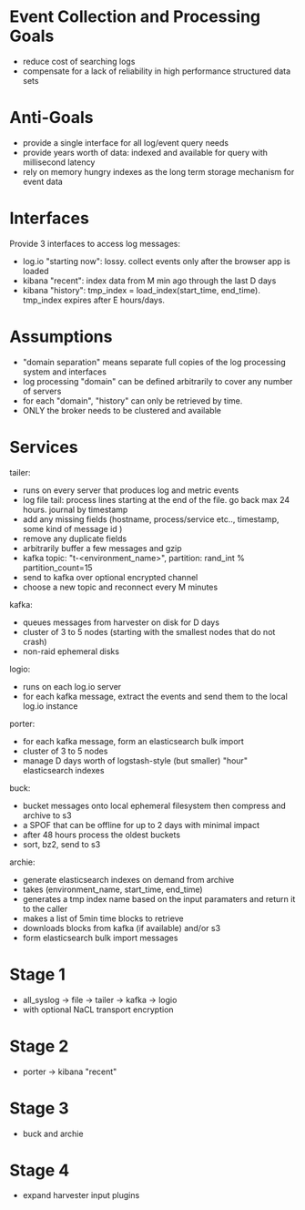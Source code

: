 
Event Collection and Processing Goals
=====================================

* reduce cost of searching logs
* compensate for a lack of reliability in high performance structured data sets


Anti-Goals
==========

* provide a single interface for all log/event query needs
* provide years worth of data: indexed and available for query with millisecond latency
* rely on memory hungry indexes as the long term storage mechanism for event data


Interfaces
==========

Provide 3 interfaces to access log messages:

* log.io "starting now": lossy. collect events only after the browser app is loaded
* kibana "recent": index data from M min ago through the last D days
* kibana "history": tmp_index = load_index(start_time, end_time). tmp_index expires after E hours/days.


Assumptions
===========
* "domain separation" means separate full copies of the log processing system and interfaces
* log processing "domain" can be defined arbitrarily to cover any number of servers
* for each "domain", "history" can only be retrieved by time.
* ONLY the broker needs to be clustered and available


Services
========

tailer:

* runs on every server that produces log and metric events
* log file tail: process lines starting at the end of the file. go back max 24 hours. journal by timestamp
* add any missing fields (hostname, process/service etc.., timestamp, some kind of message id )
* remove any duplicate fields
* arbitrarily buffer a few messages and gzip
* kafka topic: "t-<environment_name>", partition: rand_int % partition_count=15
* send to kafka over optional encrypted channel
* choose a new topic and reconnect every M minutes


kafka:

* queues messages from harvester on disk for D days
* cluster of 3 to 5 nodes (starting with the smallest nodes that do not crash)
* non-raid ephemeral disks


logio:

* runs on each log.io server
* for each kafka message, extract the events and send them to the local log.io instance


porter:

* for each kafka message, form an elasticsearch bulk import
* cluster of 3 to 5 nodes
* manage D days worth of logstash-style (but smaller) "hour" elasticsearch indexes


buck:

* bucket messages onto local ephemeral filesystem then compress and archive to s3
* a SPOF that can be offline for up to 2 days with minimal impact
* after 48 hours process the oldest buckets
* sort, bz2, send to s3


archie:

* generate elasticsearch indexes on demand from archive
* takes (environment_name, start_time, end_time)
* generates a tmp index name based on the input paramaters and return it to the caller
* makes a list of 5min time blocks to retrieve
* downloads blocks from kafka (if available) and/or s3
* form elasticsearch bulk import messages


Stage 1
=======

* all_syslog -> file -> tailer -> kafka -> logio
* with optional NaCL transport encryption


Stage 2
=======

* porter -> kibana "recent"


Stage 3
=======

* buck and archie


Stage 4
=======

* expand harvester input plugins
